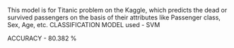 This model is for Titanic problem on the Kaggle, which predicts the dead or survived passengers on the basis of their 
attributes like Passenger class, Sex, Age, etc.
CLASSIFICATION MODEL used - SVM



ACCURACY - 80.382 %
